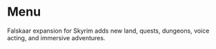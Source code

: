 # Menu
Falskaar expansion for Skyrim adds new land, quests, dungeons, voice acting, and immersive adventures.
